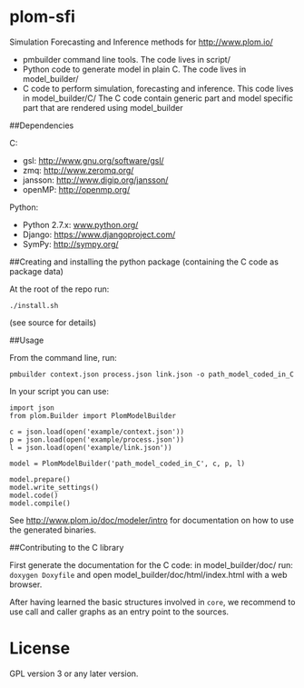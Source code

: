 plom-sfi
========

Simulation Forecasting and Inference methods for http://www.plom.io/

- pmbuilder command line tools. The code lives in script/
- Python code to generate model in plain C. The code lives in model_builder/
- C code to perform simulation, forecasting and inference. This code lives in model_builder/C/ The C code contain generic part and model specific part that are rendered using model_builder

##Dependencies

C:
- gsl: http://www.gnu.org/software/gsl/
- zmq: http://www.zeromq.org/
- jansson: http://www.digip.org/jansson/
- openMP: http://openmp.org/

Python:
- Python 2.7.x: www.python.org/
- Django: https://www.djangoproject.com/
- SymPy: http://sympy.org/


##Creating and installing the python package (containing the C code as package data)

At the root of the repo run:

    ./install.sh

(see source for details)


##Usage

From the command line, run:

    pmbuilder context.json process.json link.json -o path_model_coded_in_C


In your script you can use:

    import json
    from plom.Builder import PlomModelBuilder

    c = json.load(open('example/context.json'))
    p = json.load(open('example/process.json'))
    l = json.load(open('example/link.json'))

    model = PlomModelBuilder('path_model_coded_in_C', c, p, l)

    model.prepare()
    model.write_settings()
    model.code()
    model.compile()


See http://www.plom.io/doc/modeler/intro for documentation on how to
use the generated binaries.


##Contributing to the C library

First generate the documentation for the C code:
in model_builder/doc/ run: ```doxygen Doxyfile``` and open model_builder/doc/html/index.html with
a web browser.

After having learned the basic structures involved in ```core```, we
recommend to use call and caller graphs as an entry point to the
sources.


License
=======

GPL version 3 or any later version.
